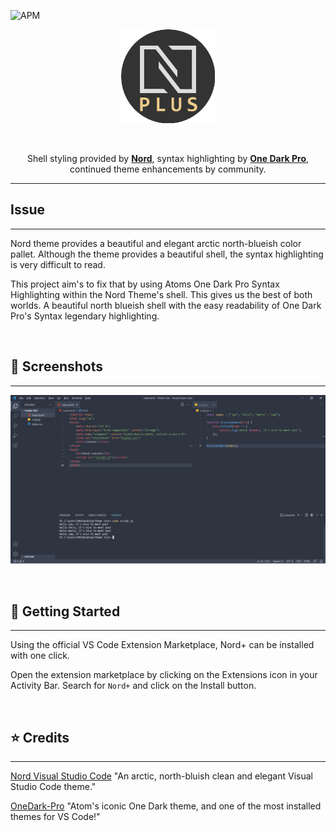 ![APM](https://img.shields.io/github/license/yeasir01/nord-plus-theme)

<p align="center">
    <img width="150px" src="./assets/git_logo.png"/>
</p>

</br>
<p align="center">
    Shell styling provided by <strong><a href="https://github.com/arcticicestudio/nord-visual-studio-code" target="_blank">Nord</a></strong>, syntax highlighting by <strong><a href="https://github.com/Binaryify/OneDark-Pro" target="_blank">One Dark Pro</a></strong>, continued theme enhancements by community.
</p>

---

## Issue
---
Nord theme provides a beautiful and elegant arctic north-blueish color pallet. Although the theme provides a beautiful shell, the syntax highlighting is very difficult to read.

This project aim's to fix that by using Atoms One Dark Pro Syntax Highlighting within the Nord Theme's shell. This gives us the best of both worlds. A beautiful north blueish shell with the easy readability of One Dark Pro's Syntax legendary highlighting.

</br>

## 📸 Screenshots
---
![ScreenShot](./assets/screen.png)

</br>

## 🚩 Getting Started
---
Using the official VS Code Extension Marketplace, Nord+ can be installed with one click.

Open the extension marketplace by clicking on the Extensions icon in your Activity Bar. Search for ```Nord+``` and click on the Install button.

</br>

## ⭐ Credits
---
[Nord Visual Studio Code](https://github.com/arcticicestudio/nord-visual-studio-code) "An arctic, north-bluish clean and elegant Visual Studio Code theme."

[OneDark-Pro](https://github.com/Binaryify/OneDark-Pro) "Atom's iconic One Dark theme, and one of the most installed themes for VS Code!"